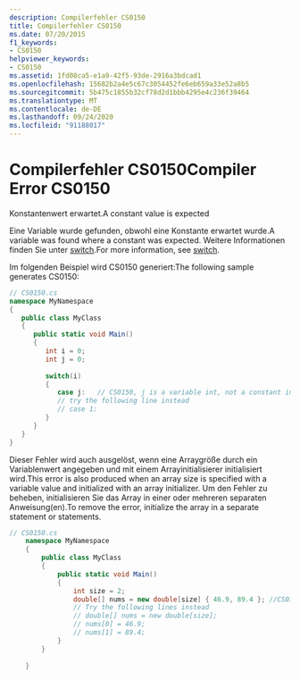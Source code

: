```yaml
---
description: Compilerfehler CS0150
title: Compilerfehler CS0150
ms.date: 07/20/2015
f1_keywords:
- CS0150
helpviewer_keywords:
- CS0150
ms.assetid: 1fd08ca5-e1a9-42f5-93de-2916a3bdcad1
ms.openlocfilehash: 15682b2a4e5c67c3054452fe6eb659a33e52a8b5
ms.sourcegitcommit: 5b475c1855b32cf78d2d1bbb4295e4c236f39464
ms.translationtype: MT
ms.contentlocale: de-DE
ms.lasthandoff: 09/24/2020
ms.locfileid: "91188017"
---
```

# <a name="compiler-error-cs0150"></a><span data-ttu-id="2310e-103">Compilerfehler CS0150</span><span class="sxs-lookup"><span data-stu-id="2310e-103">Compiler Error CS0150</span></span>

<span data-ttu-id="2310e-104">Konstantenwert erwartet.</span><span class="sxs-lookup"><span data-stu-id="2310e-104">A constant value is expected</span></span>  
  
 <span data-ttu-id="2310e-105">Eine Variable wurde gefunden, obwohl eine Konstante erwartet wurde.</span><span class="sxs-lookup"><span data-stu-id="2310e-105">A variable was found where a constant was expected.</span></span> <span data-ttu-id="2310e-106">Weitere Informationen finden Sie unter [switch](../language-reference/keywords/switch.md).</span><span class="sxs-lookup"><span data-stu-id="2310e-106">For more information, see [switch](../language-reference/keywords/switch.md).</span></span>  
  
 <span data-ttu-id="2310e-107">Im folgenden Beispiel wird CS0150 generiert:</span><span class="sxs-lookup"><span data-stu-id="2310e-107">The following sample generates CS0150:</span></span>  
  
```csharp  
// CS0150.cs  
namespace MyNamespace  
{  
   public class MyClass  
   {  
      public static void Main()  
      {  
         int i = 0;  
         int j = 0;  
  
         switch(i)  
         {  
            case j:   // CS0150, j is a variable int, not a constant int  
            // try the following line instead  
            // case 1:  
         }  
      }  
   }  
}  
```  
  
 <span data-ttu-id="2310e-108">Dieser Fehler wird auch ausgelöst, wenn eine Arraygröße durch ein Variablenwert angegeben und mit einem Arrayinitialisierer initialisiert wird.</span><span class="sxs-lookup"><span data-stu-id="2310e-108">This error is also produced when an array size is specified with a variable value and initialized with an array initializer.</span></span> <span data-ttu-id="2310e-109">Um den Fehler zu beheben, initialisieren Sie das Array in einer oder mehreren separaten Anweisung(en).</span><span class="sxs-lookup"><span data-stu-id="2310e-109">To remove the error, initialize the array in a separate statement or statements.</span></span>  
  
```csharp  
// CS0150.cs  
    namespace MyNamespace  
    {  
        public class MyClass  
        {  
            public static void Main()  
            {  
                int size = 2;  
                double[] nums = new double[size] { 46.9, 89.4 }; //CS0150  
                // Try the following lines instead  
                // double[] nums = new double[size];  
                // nums[0] = 46.9;
                // nums[1] = 89.4;  
            }  
        }  
  
    }  
```
